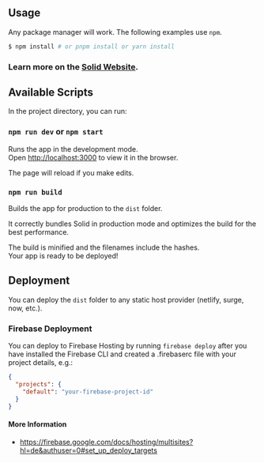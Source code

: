 ## Usage

Any package manager will work. The following examples use `npm`.

```bash
$ npm install # or pnpm install or yarn install
```

### Learn more on the [Solid Website](https://solidjs.com).

## Available Scripts

In the project directory, you can run:

### `npm run dev` or `npm start`

Runs the app in the development mode.<br>
Open [http://localhost:3000](http://localhost:3000) to view it in the browser.

The page will reload if you make edits.<br>

### `npm run build`

Builds the app for production to the `dist` folder.

It correctly bundles Solid in production mode and optimizes the build for the best performance.

The build is minified and the filenames include the hashes.<br>
Your app is ready to be deployed!

## Deployment

You can deploy the `dist` folder to any static host provider (netlify, surge, now, etc.).

### Firebase Deployment

You can deploy to Firebase Hosting by running `firebase deploy` after you have installed the Firebase CLI and created a .firebaserc file with your project details, e.g.:

```json
{
  "projects": {
    "default": "your-firebase-project-id"
  }
}
```

#### More Information

- https://firebase.google.com/docs/hosting/multisites?hl=de&authuser=0#set_up_deploy_targets